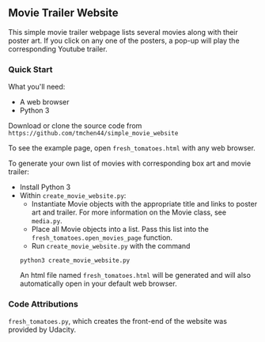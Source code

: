 ## Movie Trailer Website

This simple movie trailer webpage lists several movies along with their poster art. If you click on any one of the posters, a pop-up will play the corresponding Youtube trailer.

### Quick Start

What you'll need:
- A web browser
- Python 3

Download or clone the source code from `https://github.com/tmchen44/simple_movie_website`

To see the example page, open `fresh_tomatoes.html` with any web browser.

To generate your own list of movies with corresponding box art and movie trailer:
- Install Python 3
- Within `create_movie_website.py`:
    - Instantiate Movie objects with the appropriate title and links to poster art and trailer. For more information on the Movie class, see `media.py`.
    - Place all Movie objects into a list. Pass this list into the `fresh_tomatoes.open_movies_page` function.
    - Run `create_movie_website.py` with the command
    ```
    python3 create_movie_website.py
    ```
    An html file named `fresh_tomatoes.html` will be generated and will also automatically open in your default web browser.

### Code Attributions
`fresh_tomatoes.py`, which creates the front-end of the website was provided by Udacity.
